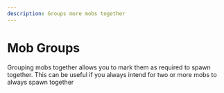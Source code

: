 ```yaml
---
description: Groups more mobs together
---
```


# Mob Groups

Grouping mobs together allows you to mark them as required to spawn together. This can be useful if you always intend for two or more mobs to always spawn together
